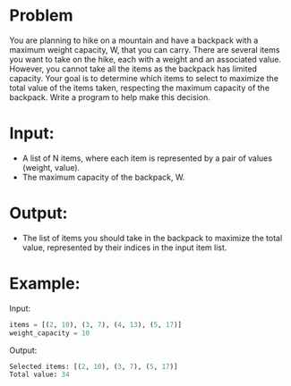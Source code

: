 # Problem

You are planning to hike on a mountain and have a backpack with a maximum weight capacity, W, that you can carry. There are several items you want to take on the hike, each with a weight and an associated value. However, you cannot take all the items as the backpack has limited capacity.
Your goal is to determine which items to select to maximize the total value of the items taken, respecting the maximum capacity of the backpack. Write a program to help make this decision.

# Input:

- A list of N items, where each item is represented by a pair of values (weight, value).
- The maximum capacity of the backpack, W.

# Output:

- The list of items you should take in the backpack to maximize the total value, represented by their indices in the input item list.

# Example:

Input:

```python
items = [(2, 10), (3, 7), (4, 13), (5, 17)]
weight_capacity = 10
```

Output:

```python
Selected items: [(2, 10), (3, 7), (5, 17)]
Total value: 34
```
